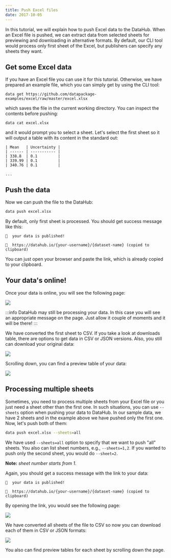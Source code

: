 ```yaml
---
title: Push Excel files
date: 2017-10-05
---
```


In this tutorial, we will explain how to push Excel data to the DataHub. When an Excel file is pushed, we can extract data from selected sheets for previewing and downloading in alternative formats. By default, our CLI tool would process only first sheet of the Excel, but publishers can specify any sheets they want.

## Get some Excel data

If you have an Excel file you can use it for this tutorial. Otherwise, we have prepared an example file, which you can simply get by using the CLI tool:

```
data get https://github.com/datapackage-examples/excel/raw/master/excel.xlsx
```

which saves the file in the current working directory. You can inspect the contents before pushing:

```
data cat excel.xlsx
```

and it would prompt you to select a sheet. Let's select the first sheet so it will output a table with its content in the standard out:

```cli-output
| Mean   | Uncertainty |
| ------ | ----------- |
| 338.8  | 0.1         |
| 339.99 | 0.1         |
| 340.76 | 0.1         |

...
```

## Push the data

Now we can push the file to the DataHub:

```bash
data push excel.xlsx
```

By default, only first sheet is processed. You should get success message like this:

```cli-output
🙌  your data is published!

🔗  https://datahub.io/{your-username}/{dataset-name} (copied to clipboard)
```

You can just open your browser and paste the link, which is already copied to your clipboard.

## Your data's online!

Once your data is online, you will see the following page:

![](/static/img/showcase-excel-1.png)

:::info
DataHub may still be processing your data. In this case you will see an appropriate message on the page. Just allow it couple of moments and it will be there!
:::

We have converted the first sheet to CSV. If you take a look at downloads table, there are options to get data in CSV or JSON versions. Also, you still can download your original data:

![](/static/img/showcase-downloads-excel-1.png)

Scrolling down, you can find a preview table of your data:

![](/static/img/showcase-preview-excel-1.png)

## Processing multiple sheets

Sometimes, you need to process multiple sheets from your Excel file or you just need a sheet other than the first one. In such situations, you can use `--sheets` option when pushing your data to DataHub. In our sample data, we have 2 sheets and in the example above we have pushed only the first one. Now, let's push both of them:

```bash
data push excel.xlsx --sheets=all
```

We have used `--sheets=all` option to specify that we want to push "all" sheets. You also can list sheet numbers, e.g., `--sheets=1,2`. If you wanted to push only the second sheet, you would do `--sheet=2`.

**Note:** *sheet number starts from 1.*

Again, you should get a success message with the link to your data:

```cli-output
🙌  your data is published!

🔗  https://datahub.io/{your-username}/{dataset-name} (copied to clipboard)
```

By opening the link, you would see the following page:

![](/static/img/showcase-excel-2.png)

We have converted all sheets of the file to CSV so now you can download each of them in CSV or JSON formats:

![](/static/img/showcase-downloads-excel-2.png)

You also can find preview tables for each sheet by scrolling down the page.
